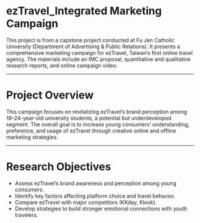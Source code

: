 # ezTravel_Integrated Marketing Campaign
This project is from a capstone project conducted at Fu Jen Catholic University (Department of Advertising &amp; Public Relations). It presents a comprehensive marketing campaign for ezTravel, Taiwan’s first online travel agency. The materials include an IMC proposal, quantitative and qualitative research reports, and online campaign video.

___
# Project Overview
This campaign focuses on revitalizing ezTravel’s brand perception among 18–24-year-old university students, a potential but underdeveloped segment. The overall goal is to increase young consumers’ understanding, preference, and usage of ezTravel through creative online and offline marketing strategies.

___
# Research Objectives
- Assess ezTravel’s brand awareness and perception among young consumers.
- Identify key factors affecting platform choice and travel behavior.
- Compare ezTravel with major competitors (KKday, Klook).
- Develop strategies to build stronger emotional connections with youth travelers.
